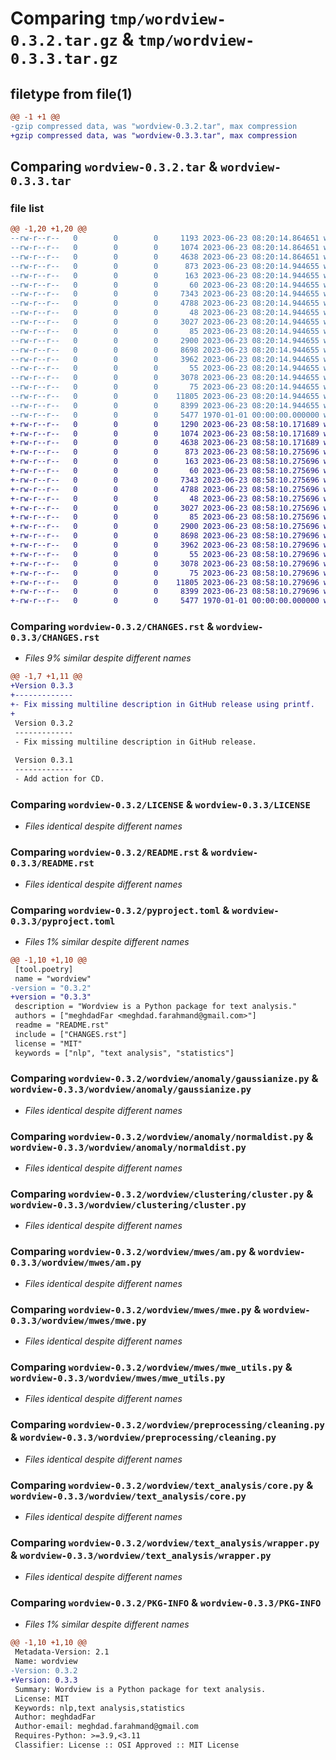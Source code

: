 # Comparing `tmp/wordview-0.3.2.tar.gz` & `tmp/wordview-0.3.3.tar.gz`

## filetype from file(1)

```diff
@@ -1 +1 @@
-gzip compressed data, was "wordview-0.3.2.tar", max compression
+gzip compressed data, was "wordview-0.3.3.tar", max compression
```

## Comparing `wordview-0.3.2.tar` & `wordview-0.3.3.tar`

### file list

```diff
@@ -1,20 +1,20 @@
--rw-r--r--   0        0        0     1193 2023-06-23 08:20:14.864651 wordview-0.3.2/CHANGES.rst
--rw-r--r--   0        0        0     1074 2023-06-23 08:20:14.864651 wordview-0.3.2/LICENSE
--rw-r--r--   0        0        0     4638 2023-06-23 08:20:14.864651 wordview-0.3.2/README.rst
--rw-r--r--   0        0        0      873 2023-06-23 08:20:14.944655 wordview-0.3.2/pyproject.toml
--rw-r--r--   0        0        0      163 2023-06-23 08:20:14.944655 wordview-0.3.2/wordview/__init__.py
--rw-r--r--   0        0        0       60 2023-06-23 08:20:14.944655 wordview-0.3.2/wordview/anomaly/__init__.py
--rw-r--r--   0        0        0     7343 2023-06-23 08:20:14.944655 wordview-0.3.2/wordview/anomaly/gaussianize.py
--rw-r--r--   0        0        0     4788 2023-06-23 08:20:14.944655 wordview-0.3.2/wordview/anomaly/normaldist.py
--rw-r--r--   0        0        0       48 2023-06-23 08:20:14.944655 wordview-0.3.2/wordview/clustering/__init__.py
--rw-r--r--   0        0        0     3027 2023-06-23 08:20:14.944655 wordview-0.3.2/wordview/clustering/cluster.py
--rw-r--r--   0        0        0       85 2023-06-23 08:20:14.944655 wordview-0.3.2/wordview/mwes/__init__.py
--rw-r--r--   0        0        0     2900 2023-06-23 08:20:14.944655 wordview-0.3.2/wordview/mwes/am.py
--rw-r--r--   0        0        0     8698 2023-06-23 08:20:14.944655 wordview-0.3.2/wordview/mwes/mwe.py
--rw-r--r--   0        0        0     3962 2023-06-23 08:20:14.944655 wordview-0.3.2/wordview/mwes/mwe_utils.py
--rw-r--r--   0        0        0       55 2023-06-23 08:20:14.944655 wordview-0.3.2/wordview/preprocessing/__init__.py
--rw-r--r--   0        0        0     3078 2023-06-23 08:20:14.944655 wordview-0.3.2/wordview/preprocessing/cleaning.py
--rw-r--r--   0        0        0       75 2023-06-23 08:20:14.944655 wordview-0.3.2/wordview/text_analysis/__init__.py
--rw-r--r--   0        0        0    11805 2023-06-23 08:20:14.944655 wordview-0.3.2/wordview/text_analysis/core.py
--rw-r--r--   0        0        0     8399 2023-06-23 08:20:14.944655 wordview-0.3.2/wordview/text_analysis/wrapper.py
--rw-r--r--   0        0        0     5477 1970-01-01 00:00:00.000000 wordview-0.3.2/PKG-INFO
+-rw-r--r--   0        0        0     1290 2023-06-23 08:58:10.171689 wordview-0.3.3/CHANGES.rst
+-rw-r--r--   0        0        0     1074 2023-06-23 08:58:10.171689 wordview-0.3.3/LICENSE
+-rw-r--r--   0        0        0     4638 2023-06-23 08:58:10.171689 wordview-0.3.3/README.rst
+-rw-r--r--   0        0        0      873 2023-06-23 08:58:10.275696 wordview-0.3.3/pyproject.toml
+-rw-r--r--   0        0        0      163 2023-06-23 08:58:10.275696 wordview-0.3.3/wordview/__init__.py
+-rw-r--r--   0        0        0       60 2023-06-23 08:58:10.275696 wordview-0.3.3/wordview/anomaly/__init__.py
+-rw-r--r--   0        0        0     7343 2023-06-23 08:58:10.275696 wordview-0.3.3/wordview/anomaly/gaussianize.py
+-rw-r--r--   0        0        0     4788 2023-06-23 08:58:10.275696 wordview-0.3.3/wordview/anomaly/normaldist.py
+-rw-r--r--   0        0        0       48 2023-06-23 08:58:10.275696 wordview-0.3.3/wordview/clustering/__init__.py
+-rw-r--r--   0        0        0     3027 2023-06-23 08:58:10.275696 wordview-0.3.3/wordview/clustering/cluster.py
+-rw-r--r--   0        0        0       85 2023-06-23 08:58:10.275696 wordview-0.3.3/wordview/mwes/__init__.py
+-rw-r--r--   0        0        0     2900 2023-06-23 08:58:10.275696 wordview-0.3.3/wordview/mwes/am.py
+-rw-r--r--   0        0        0     8698 2023-06-23 08:58:10.279696 wordview-0.3.3/wordview/mwes/mwe.py
+-rw-r--r--   0        0        0     3962 2023-06-23 08:58:10.279696 wordview-0.3.3/wordview/mwes/mwe_utils.py
+-rw-r--r--   0        0        0       55 2023-06-23 08:58:10.279696 wordview-0.3.3/wordview/preprocessing/__init__.py
+-rw-r--r--   0        0        0     3078 2023-06-23 08:58:10.279696 wordview-0.3.3/wordview/preprocessing/cleaning.py
+-rw-r--r--   0        0        0       75 2023-06-23 08:58:10.279696 wordview-0.3.3/wordview/text_analysis/__init__.py
+-rw-r--r--   0        0        0    11805 2023-06-23 08:58:10.279696 wordview-0.3.3/wordview/text_analysis/core.py
+-rw-r--r--   0        0        0     8399 2023-06-23 08:58:10.279696 wordview-0.3.3/wordview/text_analysis/wrapper.py
+-rw-r--r--   0        0        0     5477 1970-01-01 00:00:00.000000 wordview-0.3.3/PKG-INFO
```

### Comparing `wordview-0.3.2/CHANGES.rst` & `wordview-0.3.3/CHANGES.rst`

 * *Files 9% similar despite different names*

```diff
@@ -1,7 +1,11 @@
+Version 0.3.3
+-------------
+- Fix missing multiline description in GitHub release using printf.
+
 Version 0.3.2
 -------------
 - Fix missing multiline description in GitHub release.
 
 Version 0.3.1
 -------------
 - Add action for CD.
```

### Comparing `wordview-0.3.2/LICENSE` & `wordview-0.3.3/LICENSE`

 * *Files identical despite different names*

### Comparing `wordview-0.3.2/README.rst` & `wordview-0.3.3/README.rst`

 * *Files identical despite different names*

### Comparing `wordview-0.3.2/pyproject.toml` & `wordview-0.3.3/pyproject.toml`

 * *Files 1% similar despite different names*

```diff
@@ -1,10 +1,10 @@
 [tool.poetry]
 name = "wordview"
-version = "0.3.2"
+version = "0.3.3"
 description = "Wordview is a Python package for text analysis."
 authors = ["meghdadFar <meghdad.farahmand@gmail.com>"]
 readme = "README.rst"
 include = ["CHANGES.rst"]
 license = "MIT"
 keywords = ["nlp", "text analysis", "statistics"]
```

### Comparing `wordview-0.3.2/wordview/anomaly/gaussianize.py` & `wordview-0.3.3/wordview/anomaly/gaussianize.py`

 * *Files identical despite different names*

### Comparing `wordview-0.3.2/wordview/anomaly/normaldist.py` & `wordview-0.3.3/wordview/anomaly/normaldist.py`

 * *Files identical despite different names*

### Comparing `wordview-0.3.2/wordview/clustering/cluster.py` & `wordview-0.3.3/wordview/clustering/cluster.py`

 * *Files identical despite different names*

### Comparing `wordview-0.3.2/wordview/mwes/am.py` & `wordview-0.3.3/wordview/mwes/am.py`

 * *Files identical despite different names*

### Comparing `wordview-0.3.2/wordview/mwes/mwe.py` & `wordview-0.3.3/wordview/mwes/mwe.py`

 * *Files identical despite different names*

### Comparing `wordview-0.3.2/wordview/mwes/mwe_utils.py` & `wordview-0.3.3/wordview/mwes/mwe_utils.py`

 * *Files identical despite different names*

### Comparing `wordview-0.3.2/wordview/preprocessing/cleaning.py` & `wordview-0.3.3/wordview/preprocessing/cleaning.py`

 * *Files identical despite different names*

### Comparing `wordview-0.3.2/wordview/text_analysis/core.py` & `wordview-0.3.3/wordview/text_analysis/core.py`

 * *Files identical despite different names*

### Comparing `wordview-0.3.2/wordview/text_analysis/wrapper.py` & `wordview-0.3.3/wordview/text_analysis/wrapper.py`

 * *Files identical despite different names*

### Comparing `wordview-0.3.2/PKG-INFO` & `wordview-0.3.3/PKG-INFO`

 * *Files 1% similar despite different names*

```diff
@@ -1,10 +1,10 @@
 Metadata-Version: 2.1
 Name: wordview
-Version: 0.3.2
+Version: 0.3.3
 Summary: Wordview is a Python package for text analysis.
 License: MIT
 Keywords: nlp,text analysis,statistics
 Author: meghdadFar
 Author-email: meghdad.farahmand@gmail.com
 Requires-Python: >=3.9,<3.11
 Classifier: License :: OSI Approved :: MIT License
```

